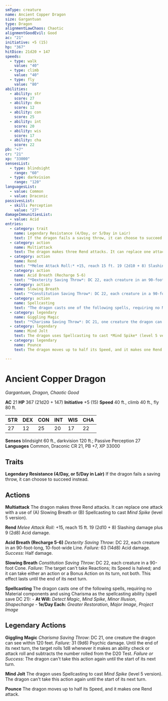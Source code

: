 ```yaml
---
smType: creature
name: Ancient Copper Dragon
size: Gargantuan
type: Dragon
alignmentLawChaos: Chaotic
alignmentGoodEvil: Good
ac: "21"
initiative: +5 (15)
hp: "367"
hitDice: 21d20 + 147
speeds:
  - type: walk
    value: "40"
  - type: climb
    value: "40"
  - type: fly
    value: "80"
abilities:
  - ability: str
    score: 27
  - ability: dex
    score: 12
  - ability: con
    score: 25
  - ability: int
    score: 20
  - ability: wis
    score: 17
  - ability: cha
    score: 22
pb: "+7"
cr: "21"
xp: "33000"
sensesList:
  - type: blindsight
    range: "60"
  - type: darkvision
    range: "120"
languagesList:
  - value: Common
  - value: Draconic
passivesList:
  - skill: Perception
    value: "27"
damageImmunitiesList:
  - value: Acid
entries:
  - category: trait
    name: Legendary Resistance (4/Day, or 5/Day in Lair)
    text: If the dragon fails a saving throw, it can choose to succeed instead.
  - category: action
    name: Multiattack
    text: The dragon makes three Rend attacks. It can replace one attack with a use of (A) Slowing Breath or (B) Spellcasting to cast *Mind Spike* (level 5 version).
  - category: action
    name: Rend
    text: "*Melee Attack Roll:* +15, reach 15 ft. 19 (2d10 + 8) Slashing damage plus 9 (2d8) Acid damage."
  - category: action
    name: Acid Breath (Recharge 5-6)
    text: "*Dexterity Saving Throw*: DC 22, each creature in an 90-foot-long, 10-foot-wide Line. *Failure:*  63 (14d8) Acid damage. *Success:*  Half damage."
  - category: action
    name: Slowing Breath
    text: "*Constitution Saving Throw*: DC 22, each creature in a 90-foot Cone. *Failure:*  The target can't take Reactions; its Speed is halved; and it can take either an action or a Bonus Action on its turn, not both. This effect lasts until the end of its next turn."
  - category: action
    name: Spellcasting
    text: "The dragon casts one of the following spells, requiring no Material components and using Charisma as the spellcasting ability (spell save DC 21): - **At Will:** *Detect Magic*, *Mind Spike*, *Minor Illusion*, *Shapechange* - **1e/Day Each:** *Greater Restoration*, *Major Image*, *Project Image*"
  - category: legendary
    name: Giggling Magic
    text: "*Charisma Saving Throw*: DC 21, one creature the dragon can see within 120 feet. *Failure:*  31 (9d6) Psychic damage. Until the end of its next turn, the target rolls 1d8 whenever it makes an ability check or attack roll and subtracts the number rolled from the D20 Test. *Failure or Success*:  The dragon can't take this action again until the start of its next turn."
  - category: legendary
    name: Mind Jolt
    text: The dragon uses Spellcasting to cast *Mind Spike* (level 5 version). The dragon can't take this action again until the start of its next turn.
  - category: legendary
    name: Pounce
    text: The dragon moves up to half its Speed, and it makes one Rend attack.

---
```


# Ancient Copper Dragon
*Gargantuan, Dragon, Chaotic Good*

**AC** 21
**HP** 367 (21d20 + 147)
**Initiative** +5 (15)
**Speed** 40 ft., climb 40 ft., fly 80 ft.

| STR | DEX | CON | INT | WIS | CHA |
| --- | --- | --- | --- | --- | --- |
| 27 | 12 | 25 | 20 | 17 | 22 |

**Senses** blindsight 60 ft., darkvision 120 ft.; Passive Perception 27
**Languages** Common, Draconic
CR 21, PB +7, XP 33000

## Traits

**Legendary Resistance (4/Day, or 5/Day in Lair)**
If the dragon fails a saving throw, it can choose to succeed instead.

## Actions

**Multiattack**
The dragon makes three Rend attacks. It can replace one attack with a use of (A) Slowing Breath or (B) Spellcasting to cast *Mind Spike* (level 5 version).

**Rend**
*Melee Attack Roll:* +15, reach 15 ft. 19 (2d10 + 8) Slashing damage plus 9 (2d8) Acid damage.

**Acid Breath (Recharge 5-6)**
*Dexterity Saving Throw*: DC 22, each creature in an 90-foot-long, 10-foot-wide Line. *Failure:*  63 (14d8) Acid damage. *Success:*  Half damage.

**Slowing Breath**
*Constitution Saving Throw*: DC 22, each creature in a 90-foot Cone. *Failure:*  The target can't take Reactions; its Speed is halved; and it can take either an action or a Bonus Action on its turn, not both. This effect lasts until the end of its next turn.

**Spellcasting**
The dragon casts one of the following spells, requiring no Material components and using Charisma as the spellcasting ability (spell save DC 21): - **At Will:** *Detect Magic*, *Mind Spike*, *Minor Illusion*, *Shapechange* - **1e/Day Each:** *Greater Restoration*, *Major Image*, *Project Image*

## Legendary Actions

**Giggling Magic**
*Charisma Saving Throw*: DC 21, one creature the dragon can see within 120 feet. *Failure:*  31 (9d6) Psychic damage. Until the end of its next turn, the target rolls 1d8 whenever it makes an ability check or attack roll and subtracts the number rolled from the D20 Test. *Failure or Success*:  The dragon can't take this action again until the start of its next turn.

**Mind Jolt**
The dragon uses Spellcasting to cast *Mind Spike* (level 5 version). The dragon can't take this action again until the start of its next turn.

**Pounce**
The dragon moves up to half its Speed, and it makes one Rend attack.
